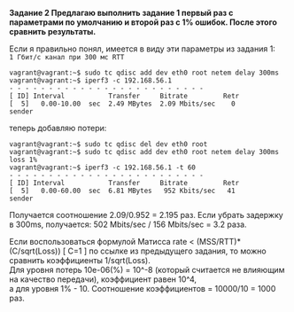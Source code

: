 **Задание 2
Предлагаю выполнить задание 1 первый раз с параметрами по умолчанию и второй раз с 1% ошибок. После этого сравнить результаты.**  

Если я правильно понял, имеется в виду эти параметры из задания 1:  
`1 Гбит/с канал при 300 мс RTT`  
```buildoutcfg
vagrant@vagrant:~$ sudo tc qdisc add dev eth0 root netem delay 300ms
vagrant@vagrant:~$ iperf3 -c 192.168.56.1
- - - - - - - - - - - - - - - - - - - - - - - - -
[ ID] Interval           Transfer     Bitrate         Retr
[  5]   0.00-10.00  sec  2.49 MBytes  2.09 Mbits/sec    0             sender
```  
теперь добавляю потери:  
```buildoutcfg
vagrant@vagrant:~$ sudo tc qdisc del dev eth0 root
vagrant@vagrant:~$ sudo tc qdisc add dev eth0 root netem delay 300ms loss 1%
vagrant@vagrant:~$ iperf3 -c 192.168.56.1 -t 60
- - - - - - - - - - - - - - - - - - - - - - - - -
[ ID] Interval           Transfer     Bitrate         Retr
[  5]   0.00-60.00  sec  6.81 MBytes   952 Kbits/sec   41             sender
```  
Получается соотношение 2.09/0.952 = 2.195 раз.
Если убрать задержку в 300ms, получается:  502 Mbits/sec / 156 Mbits/sec =  3.2 раза.  

Если воспользоваться формулой Матисса rate < (MSS/RTT)*(C/sqrt(Loss)) [ C=1 ] по ссылке из предыдущего задания, то можно сравнить коэффициенты 1/sqrt(Loss).  
Для уровня потерь 10e-06(%) = 10^-8 (который считается не влияющим на качество передачи), коэффициент равен 10^4,  
а для уровня 1% - 10. Соотношение коэффициентов = 10000/10 = 1000 раз.
